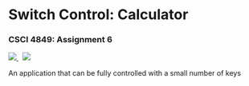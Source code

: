 # Switch Control: Calculator

### CSCI 4849: Assignment 6

<p align="left">
    <a href="https://travis-ci.com/Burry/CSCI-4849-project-2" target="_blank" alt="Build Status">
        <img src="https://travis-ci.com/Burry/CSCI-4849-project-2.svg?token=pt6picbdu8zEpV9ixSLN&branch=master" />
    </a>
    &nbsp;
    <a href="https://csci-4849-project-2.grantburry.com" target="_blank" alt="Launch App">
        <img src="https://img.shields.io/badge/launch-grantburry.com-brightgreen.svg" />
    </a>
</p>

An application that can be fully controlled with a small number of keys
